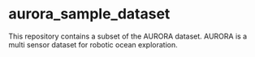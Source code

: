 # aurora_sample_dataset
This repository contains a subset of the AURORA dataset. AURORA is a multi sensor dataset for robotic ocean exploration.
